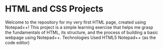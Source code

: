 # HTML and CSS Projects
 Welcome to the repository for my very first HTML page, created using Notepad++! This project is a simple learning exercise that helps me grasp the fundamentals of HTML, its structure, and the process of building a basic webpage using Notepad++.
Technologies Used
HTML5
Notepad++ (as the code editor)
